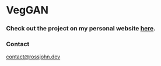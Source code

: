 # VegGAN

### Check out the project on my personal website [here](https://www.rossjohn.dev/model/WGAN).

### Contact
[contact@rossjohn.dev](mailto:contact@rossjohn.dev)